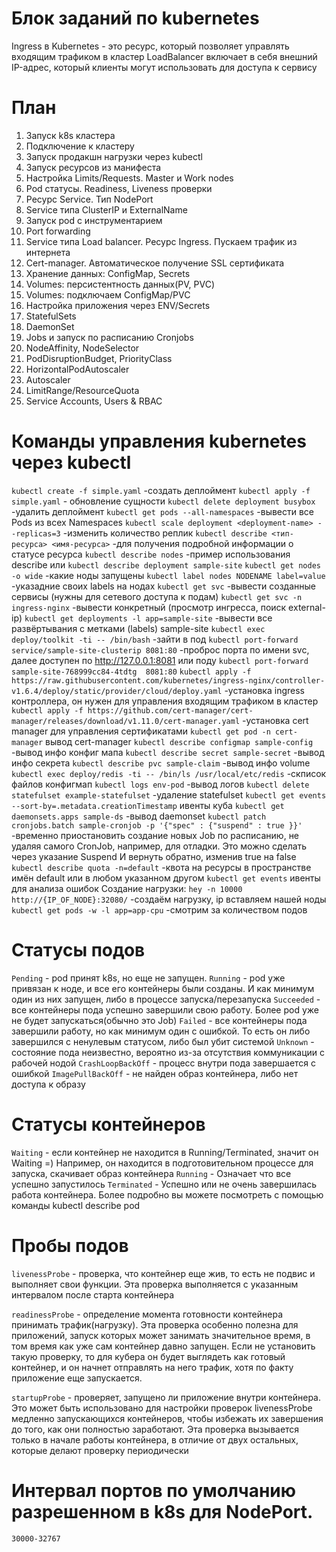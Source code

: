 # Блок заданий по kubernetes
Ingress в Kubernetes - это ресурс, который позволяет управлять входящим трафиком в кластер
LoadBalancer включает в себя внешний IP-адрес, который клиенты могут использовать для доступа к сервису

# План
1. Запуск k8s кластера 
2. Подключение к кластеру
3. Запуск продакшн нагрузки через kubectl
4. Запуск ресурсов из манифеста
5. Настройка Limits/Requests. Master и Work nodes
6. Pod статусы. Readiness, Liveness проверки
7. Ресурс Service. Тип NodePort
8. Service типа ClusterIP и ExternalName
9. Запуск pod с инструментарием
10. Port forwarding
11. Service типа Load balancer. Ресурс Ingress. Пускаем трафик из интернета
12. Cert-manager. Автоматическое получение SSL сертификата
13. Хранение данных: ConfigMap, Secrets
14. Volumes: персистентность данных(PV, PVC)
15. Volumes: подключаем ConfigMap/PVC
16. Настройка приложения через ENV/Secrets
17. StatefulSets
18. DaemonSet
19. Jobs и запуск по расписанию Cronjobs
20. NodeAffinity, NodeSelector
21. PodDisruptionBudget, PriorityClass
22. HorizontalPodAutoscaler
23. Autoscaler
24. LimitRange/ResourceQuota
25. Service Accounts, Users & RBAC

# Команды управления kubernetes через kubectl

`kubectl create -f simple.yaml` -создать деплоймент
`kubectl apply -f simple.yaml` - обновление сущности
`kubectl delete deployment busybox` -удалить деплоймент
`kubectl get pods --all-namespaces` -вывести все Pods из всех Namespaces
`kubectl scale deployment <deployment-name> --replicas=3` -изменить количество реплик
`kubectl describe <тип-ресурса> <имя-ресурса>` -для получения подробной информации о статусе ресурса
`kubectl describe nodes` -пример использования describe или `kubectl describe deployment sample-site`
`kubectl get nodes -o wide` -какие ноды запущены 
`kubectl label nodes NODENAME label=value` -указадние своих labels на нодах
`kubectl get svc` -вывести созданные сервисы (нужны для сетевого доступа к подам)
`kubectl get svc -n ingress-nginx` -вывести конкретный (просмотр ингресса, поиск external-ip)
`kubectl get deployments -l app=sample-site` -вывести все развёртывания с метками (labels) sample-site
`kubectl exec deploy/toolkit -ti -- /bin/bash` -зайти в под
`kubectl port-forward service/sample-site-clusterip 8081:80` -проброс порта по имени svc, далее доступен по http://127.0.0.1:8081 или поду `kubectl port-forward sample-site-768999cc84-4tdtg  8081:80`
`kubectl apply -f https://raw.githubusercontent.com/kubernetes/ingress-nginx/controller-v1.6.4/deploy/static/provider/cloud/deploy.yaml` -установка ingress контроллера, он нужен для управления входящим трафиком в кластер
`kubectl apply -f https://github.com/cert-manager/cert-manager/releases/download/v1.11.0/cert-manager.yaml` -установка cert manager для управления сертификатами
`kubectl get pod -n cert-manager` вывод cert-manager
`kubectl describe configmap sample-config` -вывод инфо конфиг мапа
`kubectl describe secret sample-secret` -вывод инфо секрета
`kubectl describe pvc sample-claim` -вывод инфо volume
`kubectl exec deploy/redis -ti -- /bin/ls /usr/local/etc/redis` -скписок файлов конфигмап
`kubectl logs env-pod` -вывод логов
`kubectl delete statefulset example-statefulset` -удаление statefulset
`kubectl get events --sort-by=.metadata.creationTimestamp` ивенты куба
`kubectl get daemonsets.apps sample-ds` -вывод daemonset
`kubectl patch cronjobs.batch sample-cronjob -p '{"spec" : {"suspend" : true }}'` -временно приостановить создание новых Job по расписанию, не удаляя самого CronJob, например, для отладки. Это можно сделать через указание Suspend И вернуть обратно, изменив true на false
`kubectl describe quota -n=default` -квота на ресурсы в пространстве имён default или в любом указанном другом
`kubectl get events` ивенты для анализа ошибок
Создание нагрузки:
`hey -n 10000 http://{IP_OF_NODE}:32080/` -создаём нагрузку, ip вставляем нашей ноды
`kubectl get pods -w -l app=app-cpu` -смотрим за количеством подов

# Статусы подов

`Pending` - pod принят k8s, но еще не запущен.
`Running` - pod уже привязан к ноде, и все его контейнеры были созданы. И как минимум один из них запущен, либо в процессе запуска/перезапуска
`Succeeded` - все контейнеры пода успешно завершили свою работу. Более pod уже не будет запускаться(обычно это Job)
`Failed` - все контейнеры пода завершили работу, но как минимум один с ошибкой. То есть он либо завершился с ненулевым статусом, либо был убит системой
`Unknown` - состояние пода неизвестно, вероятно из-за отсутствия коммуникации с рабочей нодой
`CrashLoopBackOff` - процесс внутри пода завершается с ошибкой
`ImagePullBackOff` - не найден образ контейнера, либо нет доступа к образу

# Статусы контейнеров

`Waiting` - если контейнер не находится в Running/Terminated, значит он Waiting =) Например, он находится в подготовительном процессе для запуска, скачивает образ контейнера
`Running` - Означает что все успешно запустилось
`Terminated` - Успешно или не очень завершилась работа контейнера. Более подробно вы можете посмотреть с помощью команды kubectl describe pod

# Пробы подов

`livenessProbe` - проверка, что контейнер еще жив, то есть не подвис и выполняет свои функции. Эта проверка выполняется с указанным интервалом после старта контейнера

`readinessProbe` - определение момента готовности контейнера принимать трафик(нагрузку). Эта проверка особенно полезна для приложений, запуск которых может занимать значительное время, в том время как уже сам контейнер давно запущен. Если не установить такую проверку, то для кубера он будет выглядеть как готовый контейнер, и он начнет отправлять на него трафик, хотя по факту приложение еще запускается.

`startupProbe` - проверяет, запущено ли приложение внутри контейнера. Это может быть использовано для настройки проверок livenessProbe медленно запускающихся контейнеров, чтобы избежать их завершения до того, как они полностью заработают. Эта проверка вызывается только в начале работы контейнера, в отличие от двух остальных, которые делают проверку периодически

# Интервал портов по умолчанию разрешенном в k8s для NodePort.
`30000-32767`